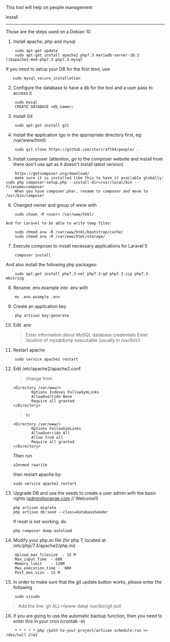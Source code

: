 This tool will help on people management

Install
_______
Those are the steps used on a Debian 10
1) Install apache, php and mysql
```
    sudo apt-get update
    sudo apt-get install apache2 php7.3 mariadb-server-10.3 libapache2-mod-php7.3 php7.3-mysql
```
   If you need to setup your DB for the first time, use
```
   sudo mysql_secure_installation
```
2) Configure the database to have a db for the tool and a user pass to access it
```
    sudo mysql
    CREATE DATABASE <db_name>;
```
3) Install Git
```
    sudo apt-get install git
```
4) Install the application (go in the appropriate directory first, eg: /var/www/html)
```
    sudo git clone https://github.com/starcraft04/people/ .
```
5) Install composer (attention, go to the composer website and install from there don't use apt as it doesn't install latest version)
```
    https://getcomposer.org/download/
    make sure it is installed like this to have it available globally: sudo php composer-setup.php --install-dir=/usr/local/bin --filename=composer
    When you have composer.phar, rename to composer and move to /usr/bin/composer
```
6) Changed owner and group of www with
```
    sudo chown -R <user> /var/www/html/
```
    And for Laravel to be able to write temp files:
```
    sudo chmod a+w -R /var/www/html/bootstrap/cache/
    sudo chmod a+w -R /var/www/html/storage/
```
7) Execute composer to install necessary applications for Laravel 5
```
    composer install
```
   And also install the following php packages:
```
    sudo apt-get install php7.3-xml php7.3-gd php7.3-zip php7.3-mbstring
```
8) Rename .env.example into .env with
```
    mv .env.example .env
```
9) Create an application key
```
    php artisan key:generate
```
10) Edit .env
    > Enter information about MySQL database credentials
    > Enter location of mysqldump executable (usually in /usr/bin/)
11) Restart apache
```
    sudo service apache2 restart
```
12) Edit /etc/apache2/apache2.conf
    > change from
    ```
    <Directory /var/www/>
            Options Indexes FollowSymLinks
            AllowOverride None
            Require all granted
    </Directory>
    ```
    > to
    ```
    <Directory /var/www/>
            Options FollowSymLinks
            AllowOverride All
            Allow from all
            Require all granted
    </Directory>
    ```
    Then run
    ```
    a2enmod rewrite
    ```
    then restart apache by:
    ```
    sudo service apache2 restart
    ```
    
13) Upgrade DB and use the seeds to create a user admin with the basic rights (admin@orange.com // Welcome1)
    ```
    php artisan migrate
    php artisan db:seed --class=DatabaseSeeder
    ```
    If reset is not working, do
    ```
    php composer dump-autoload
    ```
14) Modify your php.ini file (for php 7, located at: /etc/php/7.3/apache2/php.ini)
```
    Upload_max_filesize  - 15 M
    Max_input_time  - 600
    Memory_limit    - 128M
    Max_execution_time -  600
    Post_max_size - 15 M
```
15) In order to make sure that the git update button works, please enter the following
```
    sudo visudo
```
  > Add the line: git ALL=(www-data) /usr/bin/git pull
16) if you are going to use the automatic backup function, then you need to enter this in your cron (crontab -e)
```
    * * * * * php /path-to-your-project/artisan schedule:run >> /dev/null 2>&1
```
